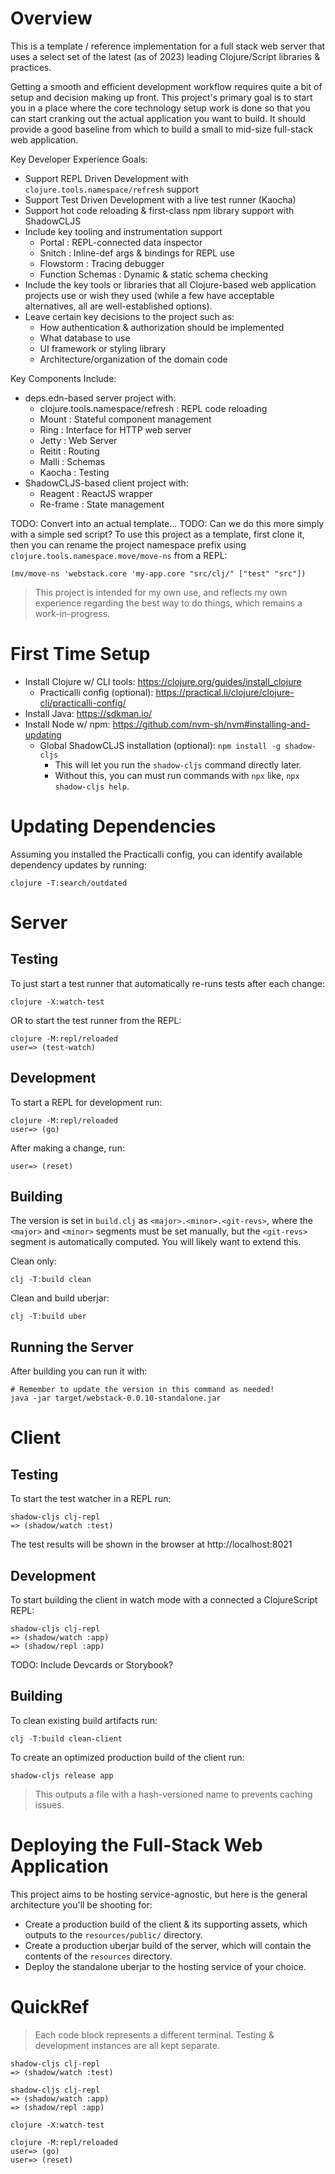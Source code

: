 # Overview

This is a template / reference implementation for a full stack web server that
uses a select set of the latest (as of 2023) leading Clojure/Script libraries &
practices.

Getting a smooth and efficient development workflow requires quite a bit of
setup and decision making up front. This project's primary goal is to start you
in a place where the core technology setup work is done so that you can start
cranking out the actual application you want to build. It should provide a good
baseline from which to build a small to mid-size full-stack web application.

Key Developer Experience Goals:
- Support REPL Driven Development with `clojure.tools.namespace/refresh` support
- Support Test Driven Development with a live test runner (Kaocha)
- Support hot code reloading & first-class npm library support with ShadowCLJS
- Include key tooling and instrumentation support
  - Portal           : REPL-connected data inspector
  - Snitch           : Inline-def args & bindings for REPL use
  - Flowstorm        : Tracing debugger
  - Function Schemas : Dynamic & static schema checking
- Include the key tools or libraries that all Clojure-based web application
  projects use or wish they used (while a few have acceptable alternatives, all
  are well-established options).
- Leave certain key decisions to the project such as:
  - How authentication & authorization should be implemented
  - What database to use
  - UI framework or styling library
  - Architecture/organization of the domain code

Key Components Include:
- deps.edn-based server project with:
  - clojure.tools.namespace/refresh : REPL code reloading
  - Mount                           : Stateful component management
  - Ring                            : Interface for HTTP web server
  - Jetty                           : Web Server
  - Reitit                          : Routing
  - Malli                           : Schemas
  - Kaocha                          : Testing
- ShadowCLJS-based client project with:
  - Reagent                         : ReactJS wrapper
  - Re-frame                        : State management

TODO: Convert into an actual template...
TODO: Can we do this more simply with a simple sed script?
To use this project as a template, first clone it, then you can rename the
project namespace prefix using `clojure.tools.namespace.move/move-ns` from
a REPL:
```
(mv/move-ns 'webstack.core 'my-app.core "src/clj/" ["test" "src"])
```

> This project is intended for my own use, and reflects my own experience
> regarding the best way to do things, which remains a work-in-progress.

# First Time Setup

- Install Clojure w/ CLI tools: https://clojure.org/guides/install_clojure
  - Practicalli config (optional): https://practical.li/clojure/clojure-cli/practicalli-config/
- Install Java: https://sdkman.io/
- Install Node w/ npm: https://github.com/nvm-sh/nvm#installing-and-updating
  - Global ShadowCLJS installation (optional): `npm install -g shadow-cljs`
    - This will let you run the `shadow-cljs` command directly later.
    - Without this, you can must run commands with `npx` like, `npx shadow-cljs help`.

# Updating Dependencies

Assuming you installed the Practicalli config, you can identify available
dependency updates by running:
```
clojure -T:search/outdated
```

# Server

## Testing

To just start a test runner that automatically re-runs tests after each change:
```
clojure -X:watch-test
```

OR to start the test runner from the REPL:
```
clojure -M:repl/reloaded
user=> (test-watch)
```

## Development

To start a REPL for development run:
```
clojure -M:repl/reloaded
user=> (go)
```

After making a change, run:
```
user=> (reset)
```

## Building

The version is set in `build.clj` as `<major>.<minor>.<git-revs>`, where the
`<major>` and `<minor>` segments must be set manually, but the `<git-revs>`
segment is automatically computed. You will likely want to extend this.

Clean only:
```
clj -T:build clean
```

Clean and build uberjar:
```
clj -T:build uber
```

## Running the Server

After building you can run it with:
```
# Remember to update the version in this command as needed!
java -jar target/webstack-0.0.10-standalone.jar
```

# Client

## Testing

To start the test watcher in a REPL run:
```
shadow-cljs clj-repl
=> (shadow/watch :test)
```

The test results will be shown in the browser at http://localhost:8021

## Development

To start building the client in watch mode with a connected a ClojureScript REPL:
```
shadow-cljs clj-repl
=> (shadow/watch :app)
=> (shadow/repl :app)
```

TODO: Include Devcards or Storybook?

## Building

To clean existing build artifacts run:
```
clj -T:build clean-client
```

To create an optimized production build of the client run:
```
shadow-cljs release app
```

> This outputs a file with a hash-versioned name to prevents caching issues.

# Deploying the Full-Stack Web Application

This project aims to be hosting service-agnostic, but here is the general
architecture you'll be shooting for:
- Create a production build of the client & its supporting assets, which outputs
  to the `resources/public/` directory.
- Create a production uberjar build of the server, which will contain the
  contents of the `resources` directory.
- Deploy the standalone uberjar to the hosting service of your choice.

# QuickRef

> Each code block represents a different terminal.
> Testing & development instances are all kept separate.

```
shadow-cljs clj-repl
=> (shadow/watch :test)
```

```
shadow-cljs clj-repl
=> (shadow/watch :app)
=> (shadow/repl :app)
```

```
clojure -X:watch-test
```

```
clojure -M:repl/reloaded
user=> (go)
user=> (reset)
```
